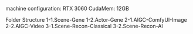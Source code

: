 machine configuration: 
    RTX 3060 CudaMem: 12GB

Folder Structure
    1-1.Scene-Gene
    1-2.Actor-Gene
    2-1.AIGC-ComfyUI-Image
    2-2.AIGC-Video
    3-1.Scene-Recon-Classical
    3-2.Scene-Recon-AI
